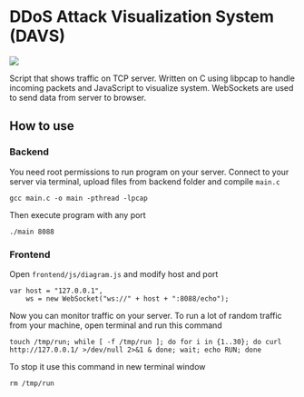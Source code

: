 DDoS Attack Visualization System (DAVS)
====

![](https://raw.githubusercontent.com/fridary/davs/master/screen.png)

Script that shows traffic on TCP server. Written on C using libpcap to handle incoming packets and JavaScript to visualize system. WebSockets are used to send data from server to browser.

How to use
----------
### Backend
You need root permissions to run program on your server. Connect to your server via terminal, upload files from backend folder and compile `main.c`
```
gcc main.c -o main -pthread -lpcap
```
Then execute program with any port
```
./main 8088
```

### Frontend
Open `frontend/js/diagram.js` and modify host and port
```
var host = "127.0.0.1",
	ws = new WebSocket("ws://" + host + ":8088/echo");
```


Now you can monitor traffic on your server. To run a lot of random traffic from your machine, open terminal and run this command
```
touch /tmp/run; while [ -f /tmp/run ]; do for i in {1..30}; do curl http://127.0.0.1/ >/dev/null 2>&1 & done; wait; echo RUN; done
```
To stop it use this command in new terminal window
```
rm /tmp/run
```